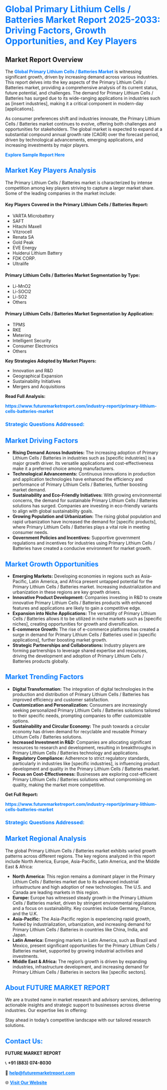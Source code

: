 <h1 style="color: #007BFF;">Global Primary Lithium Cells / Batteries Market Report 2025-2033: Driving Factors, Growth Opportunities, and Key Players</h1>

<section id="overview">
<h2>Market Report Overview</h2>
<p>The <a href="https://www.futuremarketreport.com/industry-report/primary-lithium-cells-batteries-market" style="color: #007BFF; text-decoration: none;"><strong>Global Primary Lithium Cells / Batteries Market</strong></a> is witnessing significant growth, driven by increasing demand across various industries. This report delves into the key aspects of the Primary Lithium Cells / Batteries market, providing a comprehensive analysis of its current status, future potential, and challenges. The demand for Primary Lithium Cells / Batteries has surged due to its wide-ranging applications in industries such as [insert industries], making it a critical component in modern-day [applications].</p>
<p>As consumer preferences shift and industries innovate, the Primary Lithium Cells / Batteries market continues to evolve, offering both challenges and opportunities for stakeholders. The global market is expected to expand at a substantial compound annual growth rate (CAGR) over the forecast period, driven by technological advancements, emerging applications, and increasing investments by major players.</p>
</section>

<section id="overview">
<p><a href="https://www.futuremarketreport.com/request-sample/reportId=60154" style="color: #007BFF; text-decoration: none;"><strong>Explore Sample Report Here</strong></a></p>
</section>

<section id="key-players">
<h2 style="color: #007BFF;">Market Key Players Analysis</h2>
<p>The Primary Lithium Cells / Batteries market is characterized by intense competition among key players striving to capture a larger market share. Some of the leading companies in the market include:</p>
<h4>Key Players Covered in the Primary Lithium Cells / Batteries Report:</h4>
<ul><li>VARTA Microbattery</li><li>SAFT</li><li>Hitachi Maxell</li><li>Vitzrocell</li><li>Renata SA</li><li>Gold Peak</li><li>EVE Energy</li><li>Huiderui Lithium Battery</li><li>FDK CORP.</li><li>Ultralife</li></ul>
<h4>Primary Lithium Cells / Batteries Market Segmentation by Type:</h4>
<ul><li>Li-MnO2</li><li>Li-SOCl2</li><li>Li-SO2</li><li>Others</li></ul>

<h4>Primary Lithium Cells / Batteries Market Segmentation by Application:</h4>
<ul><li>TPMS</li><li>RKE</li><li>Metering</li><li>Intelligent Security</li><li>Consumer Electronics</li><li>Others</li></ul>
<p><strong>Key Strategies Adopted by Market Players:</strong></p>
<ul>
<li>Innovation and R&D</li>
<li>Geographical Expansion</li>
<li>Sustainability Initiatives</li>
<li>Mergers and Acquisitions</li>
</ul>
</section>

<section>
<p><strong>Read Full Analysis: </strong></p><a href="https://www.futuremarketreport.com/industry-report/primary-lithium-cells-batteries-market" style="color: #007BFF; text-decoration: none;"><strong>https://www.futuremarketreport.com/industry-report/primary-lithium-cells-batteries-market</strong></a>
<h3 style="color: #007BFF;">Strategic Questions Addressed:</h3>
</section>

<section id="driving-factors">
<h2 style="color: #007BFF;">Market Driving Factors</h2>
<ul>
<li><strong>Rising Demand Across Industries:</strong> The increasing adoption of Primary Lithium Cells / Batteries in industries such as [specific industries] is a major growth driver. Its versatile applications and cost-effectiveness make it a preferred choice among manufacturers.</li>
<li><strong>Technological Advancements:</strong> Continuous innovations in production and application technologies have enhanced the efficiency and performance of Primary Lithium Cells / Batteries, further boosting market demand.</li>
<li><strong>Sustainability and Eco-Friendly Initiatives:</strong> With growing environmental concerns, the demand for sustainable Primary Lithium Cells / Batteries solutions has surged. Companies are investing in eco-friendly variants to align with global sustainability goals.</li>
<li><strong>Growing Population and Urbanization:</strong> The rising global population and rapid urbanization have increased the demand for [specific products], where Primary Lithium Cells / Batteries plays a vital role in meeting consumer needs.</li>
<li><strong>Government Policies and Incentives:</strong> Supportive government regulations and incentives for industries using Primary Lithium Cells / Batteries have created a conducive environment for market growth.</li>
</ul>
</section>

<section id="growth-opportunities">
<h2 style="color: #007BFF;">Market Growth Opportunities</h2>
<ul>
<li><strong>Emerging Markets:</strong> Developing economies in regions such as Asia-Pacific, Latin America, and Africa present untapped potential for the Primary Lithium Cells / Batteries market. Increasing industrialization and urbanization in these regions are key growth drivers.</li>
<li><strong>Innovative Product Development:</strong> Companies investing in R&D to create innovative Primary Lithium Cells / Batteries products with enhanced features and applications are likely to gain a competitive edge.</li>
<li><strong>Expansion into Niche Applications:</strong> The versatility of Primary Lithium Cells / Batteries allows it to be utilized in niche markets such as [specific niches], creating opportunities for growth and diversification.</li>
<li><strong>E-commerce Growth:</strong> The rise of e-commerce platforms has created a surge in demand for Primary Lithium Cells / Batteries used in [specific applications], further boosting market growth.</li>
<li><strong>Strategic Partnerships and Collaborations:</strong> Industry players are forming partnerships to leverage shared expertise and resources, driving the development and adoption of Primary Lithium Cells / Batteries products globally.</li>
</ul>
</section>

<section id="trending-factors">
<h2 style="color: #007BFF;">Market Trending Factors</h2>
<ul>
<li><strong>Digital Transformation:</strong> The integration of digital technologies in the production and distribution of Primary Lithium Cells / Batteries has improved efficiency and customer satisfaction.</li>
<li><strong>Customization and Personalization:</strong> Consumers are increasingly seeking personalized Primary Lithium Cells / Batteries solutions tailored to their specific needs, prompting companies to offer customizable options.</li>
<li><strong>Sustainability and Circular Economy:</strong> The push towards a circular economy has driven demand for recyclable and reusable Primary Lithium Cells / Batteries solutions.</li>
<li><strong>Increased Investment in R&D:</strong> Companies are allocating significant resources to research and development, resulting in breakthroughs in Primary Lithium Cells / Batteries technology and applications.</li>
<li><strong>Regulatory Compliance:</strong> Adherence to strict regulatory standards, particularly in industries like [specific industries], is influencing product development and quality in the Primary Lithium Cells / Batteries market.</li>
<li><strong>Focus on Cost-Effectiveness:</strong> Businesses are exploring cost-efficient Primary Lithium Cells / Batteries solutions without compromising on quality, making the market more competitive.</li>
</ul>
</section>

<section>
<p><strong>Get Full Report: </strong></p><a href="https://www.futuremarketreport.com/industry-report/primary-lithium-cells-batteries-market" style="color: #007BFF; text-decoration: none;"><strong>https://www.futuremarketreport.com/industry-report/primary-lithium-cells-batteries-market</strong></a>
<h3 style="color: #007BFF;">Strategic Questions Addressed:</h3>
</section>


<section id="regional-analysis">
<h2 style="color: #007BFF;">Market Regional Analysis</h2>
<p>The global Primary Lithium Cells / Batteries market exhibits varied growth patterns across different regions. The key regions analyzed in this report include North America, Europe, Asia-Pacific, Latin America, and the Middle East & Africa:</p>
<ul>
<li><strong>North America:</strong> This region remains a dominant player in the Primary Lithium Cells / Batteries market due to its advanced industrial infrastructure and high adoption of new technologies. The U.S. and Canada are leading markets in this region.</li>
<li><strong>Europe:</strong> Europe has witnessed steady growth in the Primary Lithium Cells / Batteries market, driven by stringent environmental regulations and a focus on sustainability. Key countries include Germany, France, and the U.K.</li>
<li><strong>Asia-Pacific:</strong> The Asia-Pacific region is experiencing rapid growth, fueled by industrialization, urbanization, and increasing demand for Primary Lithium Cells / Batteries in countries like China, India, and Japan.</li>
<li><strong>Latin America:</strong> Emerging markets in Latin America, such as Brazil and Mexico, present significant opportunities for the Primary Lithium Cells / Batteries market, supported by growing industrial activities and investments.</li>
<li><strong>Middle East & Africa:</strong> The region’s growth is driven by expanding industries, infrastructure development, and increasing demand for Primary Lithium Cells / Batteries in sectors like [specific sectors].</li>
</ul>
</section>

<footer>
<h2 style="color: #007BFF;">About FUTURE MARKET REPORT</h2>
<p>We are a trusted name in market research and advisory services, delivering actionable insights and strategic support to businesses across diverse industries. Our expertise lies in offering:</p>

<p>Stay ahead in today’s competitive landscape with our tailored research solutions.</p>

<h2 style="color: #007BFF;">Contact Us:</h2>
<p><strong>FUTURE MARKET REPORT</strong></p>
<p>📞 <strong>+91 (883) 074-8030</strong></p>
<p>📧 <strong><a href="mailto:help@futuremarketreport.com" style="color: #007BFF;">help@futuremarketreport.com</a></strong></p>
<p>🌐 <strong><a href="https://www.futuremarketreport.com/" style="color: #007BFF;">Visit Our Website</a></strong></p>
</footer>
